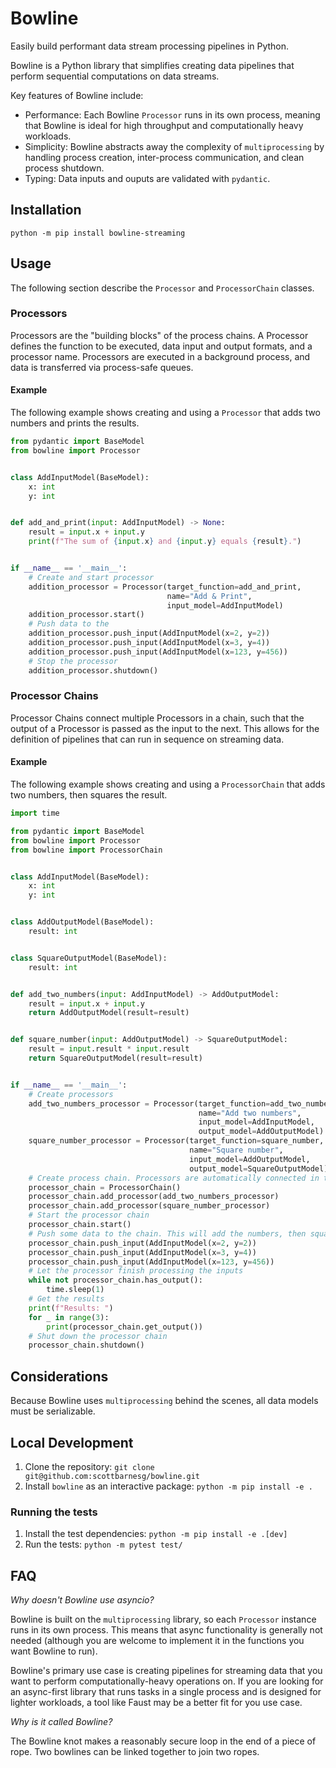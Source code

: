 # Bowline

Easily build performant data stream processing pipelines in Python.

Bowline is a Python library that simplifies creating data pipelines that perform sequential computations
on data streams.

Key features of Bowline include:
- Performance: Each Bowline `Processor` runs in its own process, meaning that Bowline is ideal for high 
throughput and computationally heavy workloads.
- Simplicity: Bowline abstracts away the complexity of `multiprocessing` by handling process creation, 
inter-process communication, and clean process shutdown.
- Typing: Data inputs and ouputs are validated with `pydantic`.


## Installation

`python -m pip install bowline-streaming`

## Usage

The following section describe the `Processor` and `ProcessorChain` classes.

### Processors

Processors are the "building blocks" of the process chains. 
A Processor defines the function to be executed, data input and output formats, and a processor name.
Processors are executed in a background process, and data is transferred via process-safe queues.

#### Example

The following example shows creating and using a `Processor` that adds two numbers and prints the results.

```python
from pydantic import BaseModel
from bowline import Processor


class AddInputModel(BaseModel):
    x: int
    y: int


def add_and_print(input: AddInputModel) -> None:
    result = input.x + input.y
    print(f"The sum of {input.x} and {input.y} equals {result}.")


if __name__ == '__main__':
    # Create and start processor
    addition_processor = Processor(target_function=add_and_print,
                                   name="Add & Print",
                                   input_model=AddInputModel)
    addition_processor.start()
    # Push data to the
    addition_processor.push_input(AddInputModel(x=2, y=2))
    addition_processor.push_input(AddInputModel(x=3, y=4))
    addition_processor.push_input(AddInputModel(x=123, y=456))
    # Stop the processor
    addition_processor.shutdown()
```

### Processor Chains

Processor Chains connect multiple Processors in a chain, such that the output of a Processor is passed as the input to the next.
This allows for the definition of pipelines that can run in sequence on streaming data.

#### Example

The following example shows creating and using a `ProcessorChain` that adds two numbers, then squares the result.

```python
import time

from pydantic import BaseModel
from bowline import Processor
from bowline import ProcessorChain


class AddInputModel(BaseModel):
    x: int
    y: int


class AddOutputModel(BaseModel):
    result: int


class SquareOutputModel(BaseModel):
    result: int


def add_two_numbers(input: AddInputModel) -> AddOutputModel:
    result = input.x + input.y
    return AddOutputModel(result=result)


def square_number(input: AddOutputModel) -> SquareOutputModel:
    result = input.result * input.result
    return SquareOutputModel(result=result)


if __name__ == '__main__':
    # Create processors
    add_two_numbers_processor = Processor(target_function=add_two_numbers,
                                          name="Add two numbers",
                                          input_model=AddInputModel,
                                          output_model=AddOutputModel)
    square_number_processor = Processor(target_function=square_number,
                                        name="Square number",
                                        input_model=AddOutputModel,
                                        output_model=SquareOutputModel)
    # Create process chain. Processors are automatically connected in the order they are added.
    processor_chain = ProcessorChain()
    processor_chain.add_processor(add_two_numbers_processor)
    processor_chain.add_processor(square_number_processor)
    # Start the processor chain
    processor_chain.start()
    # Push some data to the chain. This will add the numbers, then square them.
    processor_chain.push_input(AddInputModel(x=2, y=2))
    processor_chain.push_input(AddInputModel(x=3, y=4))
    processor_chain.push_input(AddInputModel(x=123, y=456))
    # Let the processor finish processing the inputs
    while not processor_chain.has_output():
        time.sleep(1)
    # Get the results
    print(f"Results: ")
    for _ in range(3):
        print(processor_chain.get_output())
    # Shut down the processor chain
    processor_chain.shutdown()
```

## Considerations

Because Bowline uses `multiprocessing` behind the scenes, all data models must be serializable. 

## Local Development

1. Clone the repository: `git clone git@github.com:scottbarnesg/bowline.git`
2. Install `bowline` as an interactive package: `python -m pip install -e .`

### Running the tests

1. Install the test dependencies: `python -m pip install -e .[dev]`
2. Run the tests: `python -m pytest test/`

## FAQ

_Why doesn't Bowline use asyncio?_

Bowline is built on the `multiprocessing` library, so each `Processor` instance runs in its own process.
This means that async functionality is generally not needed (although you are welcome to implement it in the functions you want Bowline to run).

Bowline's primary use case is creating pipelines for streaming data that you want to perform computationally-heavy operations on. 
If you are looking for an async-first library that runs tasks in a single process and is designed for lighter workloads, a tool like Faust may be a better 
fit for you use case. 

_Why is it called Bowline?_

The Bowline knot makes a reasonably secure loop in the end of a piece of rope. 
Two bowlines can be linked together to join two ropes.
 